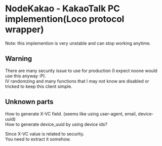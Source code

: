 # NodeKakao - KakaoTalk PC implemention(Loco protocol wrapper)
Note: this implemention is very unstable and can stop working anytime.

## Warning
There are many security issue to use for production (I expect noone would use this anyway :P).  
IV randomzing and many functions that I may not know are disabled or tricked to keep this client simple.

## Unknown parts
How to generate X-VC field. (seems like using user-agent, email, device-uuid)  
How to generate device_uuid by using device ids?  
  
Since X-VC value is related to security.  
You need to extract it somehow.